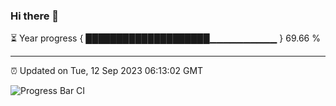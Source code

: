 ### Hi there 👋

⏳ Year progress { ████████████████████▁▁▁▁▁▁▁▁▁▁ } 69.66 %

---

⏰ Updated on Tue, 12 Sep 2023 06:13:02 GMT

![Progress Bar CI](https://github.com/liununu/liununu/workflows/Progress%20Bar%20CI/badge.svg)
